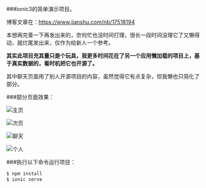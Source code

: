 ###ionic3的简单演示项目。

博客文章在：https://www.jianshu.com/nb/17518194

本想再完善一下再发出来的，奈何忙也没时间打理，很长一段时间没理它了又懒得动，就烂尾发出来，仅作为给新人一个参考。

**其实此项目充其量只是个玩具，我更多时间花在了另一个应用懒加载的项目上，基于真实数据的，看时机把它也开源了。**

其中聊天页面用了别人开源项目的内容，虽然觉得它有点复杂，但我懒也只简化了部分。

###部分页面效果：

![主页](https://github.com/woodstream/appetite/blob/master/src/assets/imgs/screenshot/home.png)

![次页](https://github.com/woodstream/appetite/blob/master/src/assets/imgs/screenshot/second.png)

![聊天](https://github.com/woodstream/appetite/blob/master/src/assets/imgs/screenshot/chat.png)

![个人](https://github.com/woodstream/appetite/blob/master/src/assets/imgs/screenshot/person.png)

###执行以下命令运行项目：

```bash
$ npm install
$ ionic serve
```

